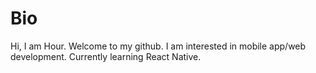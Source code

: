 # Bio
Hi, I am Hour. Welcome to my github. I am interested in mobile app/web development. Currently learning React Native.
